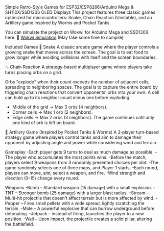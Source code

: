 Simple Retro-Style Games for ESP32/ESP8266/Arduino Mega & SH110X/SSD1306 OLED Displays
This project features three classic games optimized for microcontrollers: Snake, Chain Reaction (Unstable), and an Artillery game inspired by Worms and Pocket Tanks.

You can simulate the project on Wokwi for Arduino Mega and SSD1306 here:
🔗 [Wokwi Simulation](https://wokwi.com/projects/423497131298398209) (May take some time to compile)

Included Games
🐍 Snake
A classic arcade game where the player controls a growing snake that moves across the screen. The goal is to eat food to grow longer while avoiding collisions with itself and the screen boundaries.

💥 Chain Reaction
A strategy-based multiplayer game where players take turns placing orbs on a grid.

Orbs "explode" when their count exceeds the number of adjacent cells, spreading to neighboring spaces.
The goal is to capture the entire board by triggering chain reactions that convert opponents’ orbs into your own.
A cell can hold up to its neighbor count minus one before exploding:
- Middle of the grid → Max 3 orbs (4 neighbors).
- Corner cells → Max 1 orb (2 neighbors).
- Edge cells → Max 2 orbs (3 neighbors).
The game continues until only one kind of orb is left on board.

🎯 Artillery Game (Inspired by Pocket Tanks & Worms)
A 2-player turn-based strategy game where players control tanks and aim to damage their opponent by adjusting angle and power while considering wind and terrain.

Gameplay
-Each player gets 9 turns to deal as much damage as possible.
-The player who accumulates the most points wins.
-Before the match, players select 9 weapons from 3 randomly presented choices per slot.
-The game randomly selects one of three maps, and Player 1 starts.
-Each round, players can move, aim, select a weapon, and fire.
-Wind strength and direction (0-15) change every round.

Weapons
-Bomb – Standard weapon (15 damage) with a small explosion.
-TNT – Stronger bomb (25 damage) with a larger blast radius.
-Stream – Multi-hit projectile that doesn't affect terrain but is more affected by wind.
-Pepper – Fires small pellets with a wide spread, lightly scratching the terrain.
-Mole – A powerful explosive that can burrow underground before detonating.
-Jetpack – Instead of firing, launches the player to a new position.
-Wall – Upon impact, the projectile creates a solid pillar, altering the battlefield.


